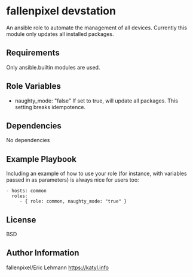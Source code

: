 fallenpixel devstation
=========

An ansible role to automate the management of all devices. Currently this 
module only updates all installed packages.

Requirements
------------

Only ansible.builtin modules are used. 

Role Variables
--------------
- naughty_mode: "false"
  If set to true, will update all packages. This setting breaks idempotence.

Dependencies
------------

No dependencies

Example Playbook
----------------

Including an example of how to use your role (for instance, with variables passed in as parameters) is always nice for users too:

    - hosts: common
      roles:
         - { role: common, naughty_mode: "true" }

License
-------

BSD

Author Information
------------------

fallenpixel/Eric Lehmann
https://katyl.info
